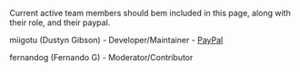 Current active team members should bem included in this page, along with their role, and their paypal.

miigotu (Dustyn Gibson) - Developer/Maintainer - [PayPal](https://www.paypal.com/cgi-bin/webscr?business=miigotu@gmail.com&cmd=_xclick&currency_code=USD&amount=0&item_name=SickRage)

fernandog (Fernando G) - Moderator/Contributor